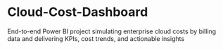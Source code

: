 # Cloud-Cost-Dashboard
End-to-end Power BI project simulating enterprise cloud costs by billing data and delivering KPIs, cost trends, and actionable insights
